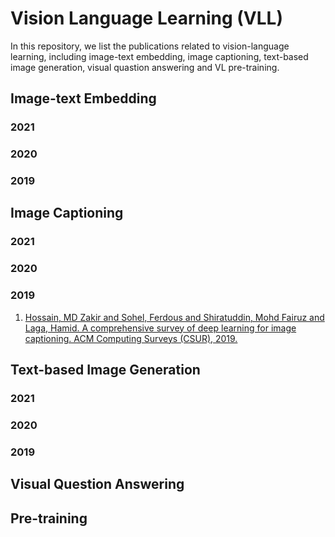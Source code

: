 # Vision Language Learning (VLL)
In this repository, we list the publications related to vision-language learning, including image-text embedding, image captioning, text-based image generation, visual quastion answering and VL pre-training.
## Image-text Embedding
### 2021
### 2020
### 2019
## Image Captioning
### 2021
### 2020
### 2019 
1. [Hossain, MD Zakir and Sohel, Ferdous and Shiratuddin, Mohd Fairuz and Laga, Hamid. A comprehensive survey of deep learning for image captioning.
ACM Computing Surveys (CSUR), 2019.](https://dl.acm.org/doi/abs/10.1145/3295748?casa_token=yC0B4ul8CVAAAAAA:y3QIHQS-Xg26IA6hAvSySU_XCKgVfH-OyE_2ejRczBsheExFjM94ApfsiZ7ME6aB8k3tXUT3JfwOL4M)
## Text-based Image Generation
### 2021
### 2020
### 2019
## Visual Question Answering
## Pre-training
